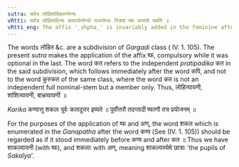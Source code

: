 ```yaml
---
sutra: सर्वत्र लोहितादिकतन्तेभ्यः
vRtti: सर्वत्र लोहितादिभ्यः कतपर्यन्तेभ्यो यञन्तेभ्यः स्त्रियां ष्फः प्रत्ययो भवति ॥
vRtti_eng: The affix '_shpha_' is invariably added in the feminine after the words beginning with '_lohita_' and ending with '_kata_', when they take the affix _yan_.
---
```

The words लोहित &c. are a subdivision of _Gargadi_ class ( IV. 1. 105). The present _sutra_ makes the application of the affix ष्फ, compulsory while it was optional in the last. The word कत refers to the independent _pratipadika_ कत in the said subdivision, which follows immediately after the word कपि, and not to the word कुरुकत of the same class, where the word कत is not an independent full nominal-stem but a member only. Thus, लोहित्यायनी, शांशित्यायनी,  बाभ्रव्यायणी ॥

_Karika_ कण्वात्तु शकलः पूर्वः कतादुत्तर इष्यते ॥
पूर्वोत्तरौ तदन्तादी ष्फाणौ तत्र प्रयोजनम् ॥

For the purposes of the application of ष्फ and अण्, the word शकल which is enumerated in the _Ganapatha_ after the word कण्व (See (IV. 1. 105)) should be regarded as if it stood immediately before कण्व and after कत ॥ Thus we have शाकल्यायनी (with ष्फ), and शकलाः with अण्, meaning शाकल्यस्येमे छात्राः 'the pupils of _Sakalya_'.
